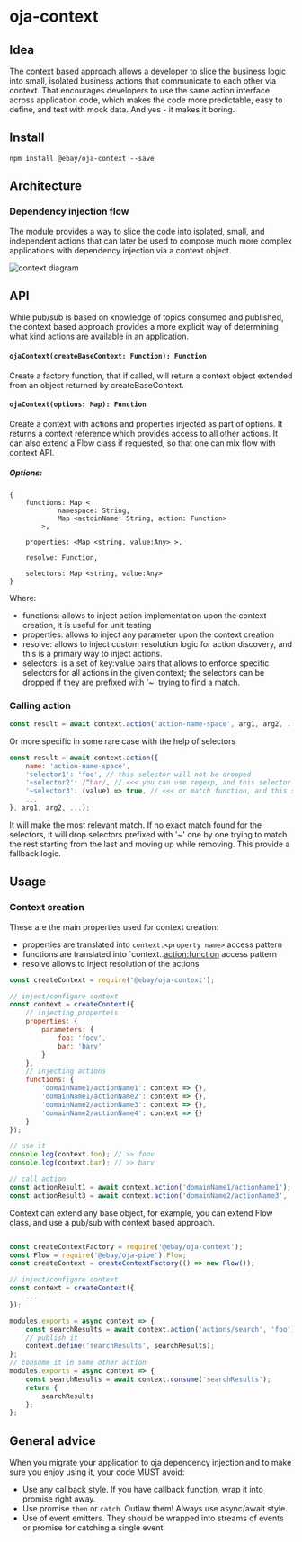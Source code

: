 # oja-context

## Idea

The context based approach allows a developer to slice the business logic into small, isolated business actions that communicate to each other via context. That encourages developers to use the same action interface across application code, which makes the code more predictable, easy to define, and test with mock data. And yes - it makes it boring.

## Install

```
npm install @ebay/oja-context --save
```

## Architecture

### Dependency injection flow

The module provides a way to slice the code into isolated, small, and independent actions that can later be used to compose much more complex applications with dependency injection via a context object.

![context diagram](https://raw.githubusercontent.com/eBay/oja/master/packages/oja-context/docs/images/context.png)

## API

While pub/sub is based on knowledge of topics consumed and published, the context based approach provides a more explicit way of determining what kind actions are available in an application.

#### `ojaContext(createBaseContext: Function): Function`

Create a factory function, that if called, will return a context object extended from an object returned by createBaseContext.

#### `ojaContext(options: Map): Function`

Create a context with actions and properties injected as part of options. It returns a context reference which provides access to all other actions. It can also extend a Flow class if requested, so that one can mix flow with context API.

##### Options:

```
{
    functions: Map <
            namespace: String,
            Map <actoinName: String, action: Function>
        >,

    properties: <Map <string, value:Any> >,

    resolve: Function,

    selectors: Map <string, value:Any>
}
```

Where:

* functions: allows to inject action implementation upon the context creation, it is useful for unit testing
* properties: allows to inject any parameter upon the context creation
* resolve: allows to inject custom resolution logic for action discovery, and this is a primary way to inject actions.
* selectors: is a set of key:value pairs that allows to enforce specific selectors for all actions in the given context; the selectors can be dropped if they are prefixed with '~' trying to find a match.

### Calling action

```js
const result = await context.action('action-name-space', arg1, arg2, ...);
```

Or more specific in some rare case with the help of selectors

```js
const result = await context.action({
    name: 'action-name-space',
    'selector1': 'foo', // this selector will not be dropped
    '~selector2': /^bar/, // <<< you can use regexp, and this selector can be dropped
    '~selector3': (value) => true, // <<< or match function, and this selector can be dropped
    ...
}, arg1, arg2, ...);
```

It will make the most relevant match. If no exact match found for the selectors, it will drop selectors prefixed with '~' one by one trying to match the rest starting from the last and moving up while removing. This provide a fallback logic.

## Usage

### Context creation

These are the main properties used for context creation:

* properties are translated into `context.<property name>` access pattern
* functions are translated into `context.<namespace>.<action:function> access pattern
* resolve allows to inject resolution of the actions

```js
const createContext = require('@ebay/oja-context');

// inject/configure context
const context = createContext({
    // injecting properteis
    properties: {
        parameters: {
            foo: 'foov',
            bar: 'barv'
        }
    },
    // injecting actions
    functions: {
        'domainName1/actionName1': context => {},
        'domainName1/actionName2': context => {},
        'domainName2/actionName3': context => {},
        'domainName2/actionName4': context => {}
    }
});

// use it
console.log(context.foo); // >> foov
console.log(context.bar); // >> barv

// call action
const actionResult1 = await context.action('domainName1/actionName1');
const actionResult3 = await context.action('domainName2/actionName3', 'foo', 'bar);
```

Context can extend any base object, for example, you can extend Flow class, and use a pub/sub with context based approach.

```js

const createContextFactory = require('@ebay/oja-context');
const Flow = require('@ebay/oja-pipe').Flow;
const createContext = createContextFactory(() => new Flow());

// inject/configure context
const context = createContext({
    ...
});

modules.exports = async context => {
    const searchResults = await context.action('actions/search', 'foo'); // passing some parameters
    // publish it
    context.define('searchResults', searchResults);
};
// consume it in some other action
modules.exports = async context => {
    const searchResults = await context.consume('searchResults');
    return {
        searchResults
    };
};
```

## General advice

When you migrate your application to oja dependency injection and to make sure you enjoy using it, your code MUST avoid:

* Use any callback style. If you have callback function, wrap it into promise right away.
* Use promise `then` or `catch`. Outlaw them! Always use async/await style.
* Use of event emitters. They should be wrapped into streams of events or promise for catching a single event.
